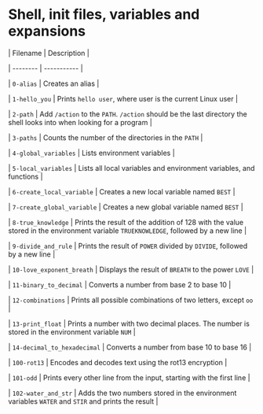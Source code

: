 # Shell, init files, variables and expansions



| Filename | Description |

| -------- | ----------- |

| `0-alias` | Creates an alias |

| `1-hello_you` | Prints `hello user`, where user is the current Linux user |

| `2-path` | Add `/action` to the `PATH`. `/action` should be the last directory the shell looks into when looking for a program |

| `3-paths` | Counts the number of the directories in the `PATH` |

| `4-global_variables` | Lists environment variables |

| `5-local_variables` | Lists all local variables and environment variables, and functions |

| `6-create_local_variable` | Creates a new local variable named `BEST` |

| `7-create_global_variable` | Creates a new global variable named `BEST` |

| `8-true_knowledge` | Prints the result of the addition of 128 with the value stored in the environment variable `TRUEKNOWLEDGE`, followed by a new line |

| `9-divide_and_rule` | Prints the result of `POWER` divided by `DIVIDE`, followed by a new line |

| `10-love_exponent_breath` | Displays the result of `BREATH` to the power `LOVE` |

| `11-binary_to_decimal` | Converts a number from base 2 to base 10 |

| `12-combinations` | Prints all possible combinations of two letters, except `oo` |

| `13-print_float` | Prints a number with two decimal places. The number is stored in the environment variable `NUM` |

| `14-decimal_to_hexadecimal` | Converts a number from base 10 to base 16 |

| `100-rot13` | Encodes and decodes text using the rot13 encryption |

| `101-odd` | Prints every other line from the input, starting with the first line |

| `102-water_and_str` | Adds the two numbers stored in the environment variables `WATER` and `STIR` and prints the result |
